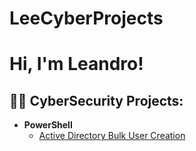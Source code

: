 # LeeCyberProjects
<h1>Hi, I'm Leandro! <br/><a href="https://github.com/lee-dev"></a> <a href="https://www.linkedin.com/in/leandro-leite-38435a193"></a> 

<h2>👨‍💻 CyberSecurity Projects:</h2>

- <b>PowerShell</b>
  - [Active Directory Bulk User Creation](https://github.com/joshmadakor1/AD_PS)
  
<!--

